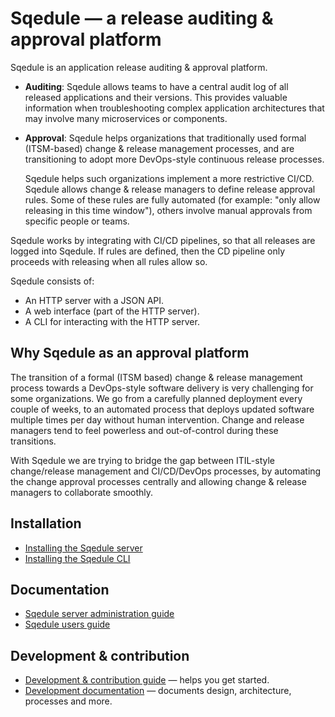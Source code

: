 # Sqedule — a release auditing & approval platform

Sqedule is an application release auditing & approval platform.

 - **Auditing**: Sqedule allows teams to have a central audit log of all released applications and their versions. This provides valuable information when troubleshooting complex application architectures that may involve many microservices or components.
 - **Approval**: Sqedule helps organizations that traditionally used formal (ITSM-based) change & release management processes, and are transitioning to adopt more DevOps-style continuous release processes.

   Sqedule helps such organizations implement a more restrictive CI/CD. Sqedule allows change & release managers to define release approval rules. Some of these rules are fully automated (for example: "only allow releasing in this time window"), others involve manual approvals from specific people or teams.

Sqedule works by integrating with CI/CD pipelines, so that all releases are logged into Sqedule. If rules are defined, then the CD pipeline only proceeds with releasing when all rules allow so.

Sqedule consists of:

 - An HTTP server with a JSON API.
 - A web interface (part of the HTTP server).
 - A CLI for interacting with the HTTP server.

## Why Sqedule as an approval platform

The transition of a formal (ITSM based) change & release management process towards a DevOps-style software delivery is very challenging for some organizations. We go from a carefully planned deployment every couple of weeks, to an automated process that deploys updated software multiple times per day without human intervention. Change and release managers tend to feel powerless and out-of-control during these transitions.

With Sqedule we are trying to bridge the gap between ITIL-style change/release management and CI/CD/DevOps processes, by automating the change approval processes centrally and allowing change & release managers to collaborate smoothly.

## Installation

 - [Installing the Sqedule server](SERVER-ADMIN-GUIDE.md#installation)
 - [Installing the Sqedule CLI](USERS-GUIDE.md#installating-the-cli)

## Documentation

 - [Sqedule server administration guide](SERVER-ADMIN-GUIDE.md)
 - [Sqedule users guide](USERS-GUIDE.md)

## Development & contribution

 * [Development & contribution guide](CONTRIBUTING.md) — helps you get started.
 * [Development documentation](devdocs/README.md) — documents design, architecture, processes and more.

